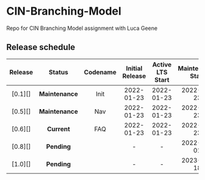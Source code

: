 # CIN-Branching-Model
Repo for CIN Branching Model assignment with Luca Geene

## Release schedule

| Release  | Status              | Codename    |Initial Release | Active LTS Start | Maintenance Start | End-of-life               |
| :--:     | :---:               | :---:       | :---:          | :---:            | :---:             | :---:                     |
| [0.1][]  | **Maintenance**     | Init        | 2022-01-23     | 2022-01-23       | 2022-01-23        | 2025-04-30                |
| [0.5][]  | **Maintenance**     | Nav         | 2022-01-23     | 2022-01-23       | 2022-01-23        | 2025-04-30                |
| [0.6][]  | **Current**         | FAQ         | 2022-01-23     | 2022-01-23       | 2022-01-23        | 2025-04-30                |
| [0.8][]  | **Pending**         |             | -              | -                | 2022-04-01        | 2025-06-01                |
| [1.0][]  | **Pending**         |             | -              | -                | 2023-10-18        | 2025-04-30                |
